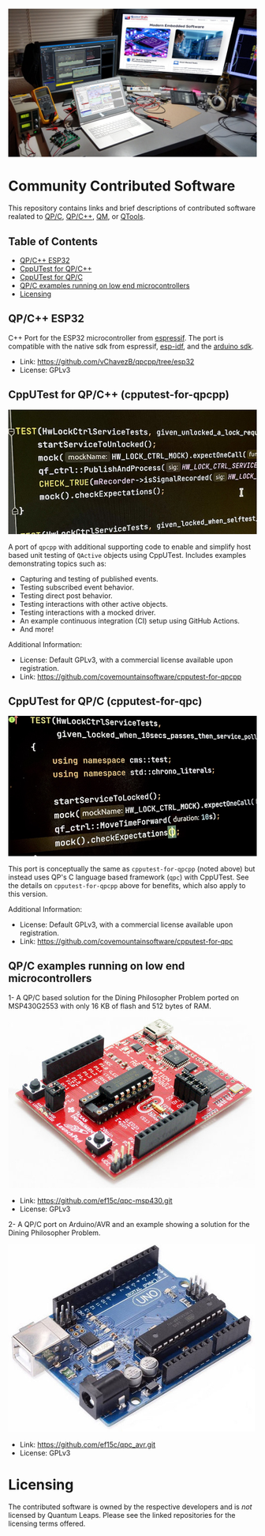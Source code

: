 [![Modern Embedded Software](img/masthead1.jpg)](https://www.state-machine.com)

# Community Contributed Software

This repository contains links and brief descriptions of contributed software realated to [QP/C](https://github.com/QuantumLeaps/qpc), [QP/C++](https://github.com/QuantumLeaps/qpcpp), [QM](https://github.com/QuantumLeaps/qm), or [QTools](https://github.com/QuantumLeaps/qtools).


## Table of Contents
- [QP/C++ ESP32](#qpc-esp32)
- [CppUTest for QP/C++](#cpputest-for-qpc-cpputest-for-qpcpp)
- [CppUTest for QP/C](#cpputest-for-qpc-cpputest-for-qpc)
- [QP/C examples running on low end microcontrollers](#qpc-examples-running-on-low-end-microcontrollers)
- [Licensing](#licensing)<br>


## QP/C++ ESP32

C++ Port for the ESP32 microcontroller from [espressif](https://www.espressif.com/). The port is compatible with the native sdk from espressif, [esp-idf](https://github.com/espressif/esp-idf), and the [arduino sdk](https://github.com/espressif/arduino-esp32). 

- Link: https://github.com/vChavezB/qpcpp/tree/esp32
- License: GPLv3

## CppUTest for QP/C++ (cpputest-for-qpcpp)

[![cpputest-for-qpcpp](img/cpputest-qpcpp-img.jpg)](https://github.com/covemountainsoftware/cpputest-for-qpcpp)

A port of `qpcpp` with additional supporting code to enable and simplify host based unit testing 
of `QActive` objects using CppUTest. Includes examples demonstrating topics such as:  
* Capturing and testing of published events.
* Testing subscribed event behavior.
* Testing direct post behavior.
* Testing interactions with other active objects.
* Testing interactions with a mocked driver.
* An example continuous integration (CI) setup using GitHub Actions.
* And more!

Additional Information:
- License: Default GPLv3, with a commercial license available upon registration.
- Link: https://github.com/covemountainsoftware/cpputest-for-qpcpp

## CppUTest for QP/C (cpputest-for-qpc)

[![cpputest-for-qpc](img/cpputest-qpc-img.jpg)](https://github.com/covemountainsoftware/cpputest-for-qpc)

This port is conceptually the same as `cpputest-for-qpcpp` (noted above) but instead uses QP's C language 
based framework (`qpc`) with CppUTest. See the details on `cpputest-for-qpcpp` above for benefits, which also apply to 
this version.

Additional Information:
- License: Default GPLv3, with a commercial license available upon registration.
- Link: https://github.com/covemountainsoftware/cpputest-for-qpc

## QP/C examples running on low end microcontrollers

1- A QP/C based solution for the Dining Philosopher Problem ported on MSP430G2553 with only 16 KB of flash and 512 bytes of RAM.

[![MSP430 LaunchPad](img/msp430-launchpad.jpg)](https://github.com/ef15c/qpc-msp430.git)

- Link: https://github.com/ef15c/qpc-msp430.git
- License: GPLv3

2- A QP/C port on Arduino/AVR and an example showing a solution for the Dining Philosopher Problem.

[![Arduino UNO](img/arduino-uno.jpg)](https://github.com/ef15c/qpc_avr.git)

- Link: https://github.com/ef15c/qpc_avr.git
- License: GPLv3

# Licensing

The contributed software is owned by the respective developers and is *not* licensed by Quantum Leaps. Please see the linked repositories for the licensing terms offered.

